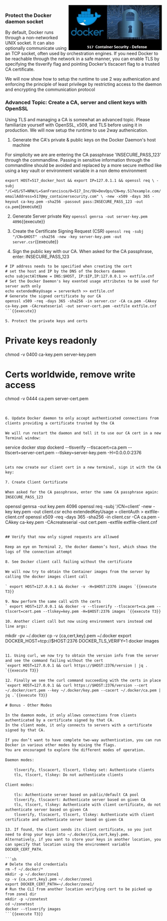 <img align="right" src="./assets/docker_defense_pic_v0.jpg" width="300">

### Protect the Docker daemon socket

By default, Docker runs through a non-networked UNIX socket. It can also optionally communicate using an TCP socket, often used by orchestration engines.  If you need Docker to be reachable through the network in a safe manner, you can enable TLS by specifying the tlsverify flag and pointing Docker’s tlscacert flag to a trusted CA certificate.

We will now show how to setup the runtime to use 2 way authenication and enforcing the principle of least privilege by restricting access to the daemon and encrypting the communication protocol

### Advanced Topic: Create a CA, server and client keys with OpenSSL

Using TLS and managing a CA is somewhat an advanced topic. Please familiarize yourself with OpenSSL, x509, and TLS before using it in production. We will now setup the runtime to use 2way authenication.

1. Generate the CA's private & public keys on the Docker Daemon's host machine

For simplicity we are are entering the CA passphrase 'INSECURE_PASS_123' through the commandline. Passing in sensitive information through the commandline should be avoided and replaced by a more secure method like using a key vault or environment variable in a non demo environment

`export HOST=517_docker_host && export IP=127.0.1.1 && openssl req \
-subj "/C=US/ST=NRW/L=SanFrancisco/O=517_Inc/OU=DevOps/CN=my.517example.com/emailAddress=517@my_containersecurity.com" \
-new -x509 -days 365 -keyout ca-key.pem -sha256 -passout pass:INSECURE_PASS_123 -out ca.pem`{{execute}}

2. Generate Server private Key
`openssl genrsa -out server-key.pem 4096`{{execute}}

3. Create the Certificate Signing Request (CSR)
`openssl req -subj "/CN=$HOST" -sha256 -new -key server-key.pem -out server.csr`{{execute}}

4. Sign the public key with our CA. When asked for the CA passphrase, enter: INSECURE_PASS_123

```
# IP address needs to be specified when creating the cert
# set the host and IP by the DNS of the Dockers daemon
echo subjectAltName = DNS:$HOST, IP:$IP,IP:127.0.0.1 >> extfile.cnf
# Set the Docker Daemon's key exented usage attributes to be used for server auth only
echo extendedKeyUsage = serverAuth >> extfile.cnf
# Generate the signed certificate by our CA
openssl x509 -req -days 365 -sha256 -in server.csr -CA ca.pem -CAkey ca-key.pem -CAcreateserial -out server-cert.pem -extfile extfile.cnf
```{{execute}}

5. Protect the private keys and certs
```
# Private keys readonly
chmod -v 0400 ca-key.pem server-key.pem
# Certs worldwide, remove write access
chmod -v 0444 ca.pem server-cert.pem
```{{execute}}


6. Update Docker daemon to only accept authenticated connections from clients providing a certificate trusted by the CA

We will run restart the daemon and tell it to use our CA cert in a new Terminal window:
```
service docker stop
dockerd --tlsverify --tlscacert=ca.pem --tlscert=server-cert.pem --tlskey=server-key.pem -H=0.0.0.0:2376
```{{execute T2}}

Lets now create our client cert in a new terminal, sign it with the CA key:

7. Create Client Certificate

When asked for the CA passphrase, enter the same CA passphrase again: INSECURE_PASS_123
```
openssl genrsa -out key.pem 4096
openssl req -subj '/CN=client' -new -key key.pem -out client.csr
echo extendedKeyUsage = clientAuth > extfile-client.cnf
openssl x509 -req -days 365 -sha256 -in client.csr -CA ca.pem -CAkey ca-key.pem -CAcreateserial -out cert.pem -extfile extfile-client.cnf
```{{execute T3}}

## Verify that now only signed requests are allowed

Keep an eye on Terminal 2, the docker daemon’s host, which shows the logs of the connection attempt

8. See Docker client call failing without the certificate

We will now try to obtain the Container images from the server by calling the docker images client call

` export HOST=127.0.0.1 && docker -v -H=$HOST:2376 images `{{execute T3}}

9. Now perform the same call with the certs
` export HOST=127.0.0.1 && docker -v --tlsverify --tlscacert=ca.pem --tlscert=cert.pem --tlskey=key.pem -H=$HOST:2376 images `{{execute T3}}

10. Another client call but now using environment vars instead cmd line args:
```
mkdir -pv ~/.docker
cp -v {ca,cert,key}.pem ~/.docker
export DOCKER_HOST=tcp://$HOST:2376 DOCKER_TLS_VERIFY=1
docker images
```{{execute T3}}

11. Using curl, we now try to obtain the version info from the server and see the command failing without the cert
`export HOST=127.0.0.1 && curl https://$HOST:2376/version | jq . `{{execute T3}}

12. Finally we see the curl command succeeding with the certs in place
`export HOST=127.0.0.1 && curl https://$HOST:2376/version --cert ~/.docker/cert.pem --key ~/.docker/key.pem --cacert ~/.docker/ca.pem | jq .`{{execute T3}}

# Bonus - Other Modes

In the daemon mode, it only allows connections from clients authenticated by a certificate signed by that CA.
In the client mode, it only connects to servers with a certificate signed by that CA.

If you don’t want to have complete two-way authentication, you can run Docker in various other modes by mixing the flags.
You are encouraged to explore the different modes of operation.

Daemon modes:

    tlsverify, tlscacert, tlscert, tlskey set: Authenticate clients
    tls, tlscert, tlskey: Do not authenticate clients

Client modes:

    tls: Authenticate server based on public/default CA pool
    tlsverify, tlscacert: Authenticate server based on given CA
    tls, tlscert, tlskey: Authenticate with client certificate, do not authenticate server based on given CA
    tlsverify, tlscacert, tlscert, tlskey: Authenticate with client certificate and authenticate server based on given CA

13. If found, the client sends its client certificate, so you just need to drop your keys into ~/.docker/{ca,cert,key}.pem. Alternatively, if you want to store your keys in another location, you can specify that location using the environment variable DOCKER_CERT_PATH.

```sh
# Delete the old credentials
rm -f ~/.docker/*
mkdir -p ~/.docker/zone1
cp -v {ca,cert,key}.pem ~/.docker/zone1
export DOCKER_CERT_PATH=~/.docker/zone1/
# Run the CLI from another location verifying cert to be picked up from zone1 dir
mkdir -p ~/zonetest
cd ~/zonetest
docker --tlsverify images
```{{execute T3}}
